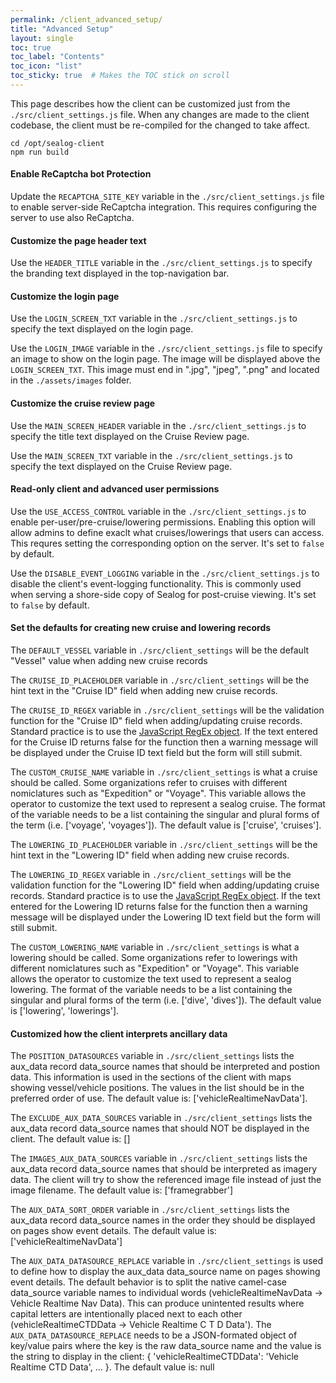 ```yaml
---
permalink: /client_advanced_setup/
title: "Advanced Setup"
layout: single
toc: true
toc_label: "Contents"
toc_icon: "list"
toc_sticky: true  # Makes the TOC stick on scroll
---
```


This page describes how the client can be customized just from the `./src/client_settings.js` file.  When any changes are made to the client codebase, the client must be re-compiled for the changed to take affect.
```
cd /opt/sealog-client
npm run build
```

#### Enable ReCaptcha bot Protection
Update the `RECAPTCHA_SITE_KEY` variable in the `./src/client_settings.js` file to enable server-side ReCaptcha integration.  This requires configuring the server to use also ReCaptcha. 

#### Customize the page header text
Use the `HEADER_TITLE` variable in the `./src/client_settings.js` to specify the branding text displayed in the top-navigation bar.

#### Customize the login page
Use the `LOGIN_SCREEN_TXT` variable in the `./src/client_settings.js` to specify the text displayed on the login page.

Use the `LOGIN_IMAGE` variable in the `./src/client_settings.js` file to specify an image to show on the login page. The image will be displayed above the `LOGIN_SCREEN_TXT`. This image must end in ".jpg", "jpeg", ".png" and located in the `./assets/images` folder.

#### Customize the cruise review page
Use the `MAIN_SCREEN_HEADER` variable in the `./src/client_settings.js` to specify the title text displayed on the Cruise Review page.

Use the `MAIN_SCREEN_TXT` variable in the `./src/client_settings.js` to specify the text displayed on the Cruise Review page.

#### Read-only client and advanced user permissions
Use the `USE_ACCESS_CONTROL` variable in the `./src/client_settings.js` to enable per-user/pre-cruise/lowering permissions. Enabling this option will allow admins to define exaclt what cruises/lowerings that users can access.  This requres setting the corresponding option on the server.  It's set to `false` by default.

Use the `DISABLE_EVENT_LOGGING` variable in the `./src/client_settings.js` to disable the client's event-logging functionality. This is commonly used when serving a shore-side copy of Sealog for post-cruise viewing. It's set to `false` by default.

#### Set the defaults for creating new cruise and lowering records
The `DEFAULT_VESSEL` variable in `./src/client_settings` will be the default "Vessel" value when adding new cruise records

The `CRUISE_ID_PLACEHOLDER` variable in `./src/client_settings` will be the hint text in the "Cruise ID" field when adding new cruise records.

The `CRUISE_ID_REGEX` variable in `./src/client_settings` will be the validation function for the "Cruise ID" field when adding/updating cruise records. Standard practice is to use the [JavaScript RegEx object](https://developer.mozilla.org/en-US/docs/Web/JavaScript/Reference/Global_Objects/RegExp/RegExp). If the text entered for the Cruise ID returns false for the function then a warning message will be displayed under the Cruise ID text field but the form will still submit.

The `CUSTOM_CRUISE_NAME` variable in `./src/client_settings` is what a cruise should be called. Some organizations refer to cruises with different nomiclatures such as "Expedition" or "Voyage".  This variable allows the operator to customize the text used to represent a sealog cruise.  The format of the variable needs to be a list containing the singular and plural forms of the term (i.e. ['voyage', 'voyages']). The default value is ['cruise', 'cruises'].

The `LOWERING_ID_PLACEHOLDER` variable in `./src/client_settings` will be the hint text in the "Lowering ID" field when adding new cruise records.

The `LOWERING_ID_REGEX` variable in `./src/client_settings` will be the validation function for the "Lowering ID" field when adding/updating cruise records. Standard practice is to use the [JavaScript RegEx object](https://developer.mozilla.org/en-US/docs/Web/JavaScript/Reference/Global_Objects/RegExp/RegExp). If the text entered for the Lowering ID returns false for the function then a warning message will be displayed under the Lowering ID text field but the form will still submit.

The `CUSTOM_LOWERING_NAME` variable in `./src/client_settings` is what a lowering should be called. Some organizations refer to lowerings with different nomiclatures such as "Expedition" or "Voyage".  This variable allows the operator to customize the text used to represent a sealog lowering.  The format of the variable needs to be a list containing the singular and plural forms of the term (i.e. ['dive', 'dives']). The default value is ['lowering', 'lowerings'].

#### Customized how the client interprets ancillary data

The `POSITION_DATASOURCES` variable in `./src/client_settings` lists the aux_data record data_source names that should be interpreted and postion data. This information is used in the sections of the client with maps showing vessel/vehicle positions. The values in the list should be in the preferred order of use. The default value is: ['vehicleRealtimeNavData'].

The `EXCLUDE_AUX_DATA_SOURCES` variable in `./src/client_settings` lists the aux_data record data_source names that should NOT be displayed in the client. The default value is: []

The `IMAGES_AUX_DATA_SOURCES` variable in `./src/client_settings` lists the aux_data record data_source names that should be interpreted as imagery data. The client will try to show the referenced image file instead of just the image filename. The default value is: ['framegrabber']

The `AUX_DATA_SORT_ORDER` variable in `./src/client_settings` lists the aux_data record data_source names in the order they should be displayed on pages show event details. The default value is: ['vehicleRealtimeNavData']

The `AUX_DATA_DATASOURCE_REPLACE` variable in `./src/client_settings` is used to define how to display the aux_data data_source name on pages showing event details.  The default behavior is to split the native camel-case data_source variable names to individual words (vehicleRealtimeNavData -> Vehicle Realtime Nav Data). This can produce unintented results where capital letters are intentionally placed next to each other (vehicleRealtimeCTDData -> Vehicle Realtime C T D Data'). The `AUX_DATA_DATASOURCE_REPLACE` needs to be a JSON-formated object of key/value pairs where the key is the raw data_source name and the value is the string to display in the client: { 'vehicleRealtimeCTDData': 'Vehicle Realtime CTD Data', ... }.  The default value is: null
